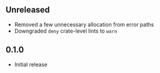 Unreleased
----------
- Removed a few unnecessary allocation from error paths
- Downgraded `deny` crate-level lints to `warn`


0.1.0
-----
- Initial release

